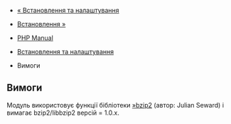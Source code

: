- [« Встановлення та налаштування](bzip2.setup.md)
- [Встановлення »](bzip2.installation.md)

- [PHP Manual](index.md)
- [Встановлення та налаштування](bzip2.setup.md)
- Вимоги

## Вимоги

Модуль використовує функції бібліотеки
[»bzip2](https://www.sourceware.org/bzip2/) (автор: Julian Seward) і
вимагає bzip2/libbzip2 версій = 1.0.x.
